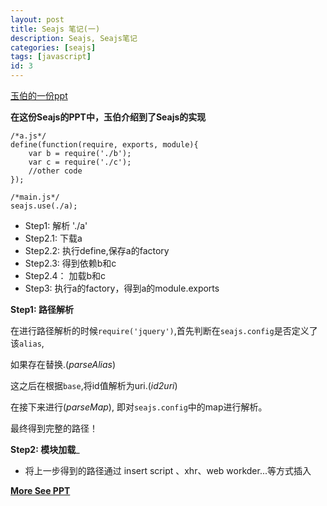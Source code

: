 ```yaml
---
layout: post
title: Seajs 笔记(一)
description: Seajs, Seajs笔记
categories: [seajs]
tags: [javascript]
id: 3
---
```


[玉伯的一份ppt][ppt]

[ppt]: https://speakerdeck.com/lifesinger/seajs

__在这份Seajs的PPT中，玉伯介绍到了Seajs的实现__

	/*a.js*/
	define(function(require, exports, module){
		var b = require('./b');
		var c = require('./c');
		//other code
	});

	/*main.js*/
	seajs.use(./a);

* Step1:  	解析 './a'
* Step2.1:  下载a
* Step2.2:	执行define,保存a的factory
* Step2.3: 	得到依赖b和c
* Step2.4：	加载b和c
* Step3:	执行a的factory，得到a的module.exports

__Step1: 路径解析__

在进行路径解析的时候```require('jquery')```,首先判断在```seajs.config```是否定义了该```alias```,

如果存在替换.(*parseAlias*)

这之后在根据```base```,将id值解析为uri.(*id2uri*)

在接下来进行(*parseMap*), 即对```seajs.config```中的map进行解析。

最终得到完整的路径！


__Step2: 模块加载___

* 将上一步得到的路径通过 insert script 、xhr、web workder...等方式插入


__[More See PPT][ppt]__

